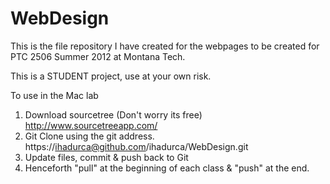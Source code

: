 WebDesign
=========
This is the file repository I have created for the webpages to be created for PTC 2506 Summer 2012 at Montana Tech.

This is a STUDENT project, use at your own risk.

To use in the Mac lab
1. Download sourcetree (Don't worry its free) http://www.sourcetreeapp.com/
2. Git Clone using the git address. https://ihadurca@github.com/ihadurca/WebDesign.git
3. Update files, commit & push back to Git
4. Henceforth "pull" at the beginning of each class & "push" at the end.
